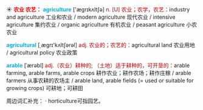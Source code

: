 ☀ <font color="red">**农业 农艺：**</font>
<font color="sky blue">**agriculture**</font> ['æɡrɪkʌltʃə] 
<font color="#c00000">n. [U] 农业；农学，农艺：</font>industry and agriculture 工业和农业 / modern agriculture 现代农业 / intensive agriculture 集约农业 / organic agriculture 有机农业 / peasant agriculture 小农农业

<font color="sky blue">**agricultural**</font> [͵æɡrɪ'kʌltʃərəl] 
<font color="#c00000">adj. 农业的；农艺的：</font>agricultural land 农业用地 / agricultural policy 农业政策
           
<font color="sky blue">**arable**</font> [ˈærəbl]
<font color="#c00000">adj.（农业）耕种的; （土地）适于耕种的，可开垦的：</font>arable farming, arable farms, arable crops 耕作农业；耕作农场；耕作庄稼 / arable farmers 从事农耕的农场主 / arable land, arable fields (= used or suitable for growing crops) 可耕地；可耕田

周边词汇补充：
· horticulture可指园艺。

